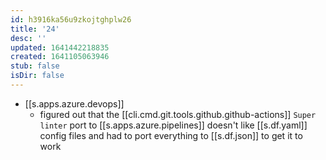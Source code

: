 ```yaml
---
id: h3916ka56u9zkojtghplw26
title: '24'
desc: ''
updated: 1641442218835
created: 1641105063946
stub: false
isDir: false
---
```



- [[s.apps.azure.devops]]
  - figured out that the [[cli.cmd.git.tools.github.github-actions]] `Super linter` port to [[s.apps.azure.pipelines]] doesn't like [[s.df.yaml]] config files and had to port everything to [[s.df.json]] to get it to work

